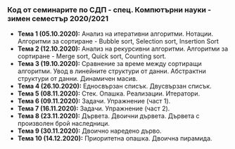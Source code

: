 ### Код от семинарите по СДП - спец. Компютърни науки - зимен семестър 2020/2021


 - **Тема  1 (05.10.2020):** Анализ на итеративни алгоритми. Нотации. Алгоритми за сортиране - Bubble sort, Selection sort, Insertion Sort
 - **Тема  2 (12.10.2020):** Анализ на рекурсивни алгоритми. Алгоритми за сортиране - Merge sort, Quick sort, Counting sort. 
 - **Тема  3 (19.10.2020):** Сравнение за време между сортиращи алгоритми. Увод в линейните структури от данни. Абстрактни структури от данни. Динамичен масив.
 - **Тема  4 (26.10.2020):** Едносвързан списък. Двусвързан списък. 
 - **Тема  5 (08.11.2020):** Стек. Опашка. Реализации. Итератори.
 - **Тема  6 (09.11.2020):** Задачи. Упражнение (част 1).
 - **Тема  7 (16.11.2020):** Задачи. Упражнение (част 2). 
 - **Тема  8 (23.11.2020):** Дървета. Двоични дървета. Дървета с произволен брой наследници.
 - **Тема  9 (30.11.2020):** Двоично наредено дърво.
 - **Тема 10 (14.12.2020):** Приоритетна опашка. Двоична пирамида.
